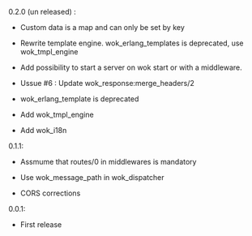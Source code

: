 0.2.0 (un released) :
  * Custom data is a map and can only be set by key

  * Rewrite template engine. wok_erlang_templates is deprecated, use wok_tmpl_engine

  * Add possibility to start a server on wok start or with a middleware.

  * Ussue #6 : Update wok_response:merge_headers/2

  * wok_erlang_template is deprecated

  * Add wok_tmpl_engine

  * Add wok_i18n
    
0.1.1:
  * Assmume that routes/0 in middlewares is mandatory

  * Use wok_message_path in wok_dispatcher

  * CORS corrections

0.0.1:
  * First release
